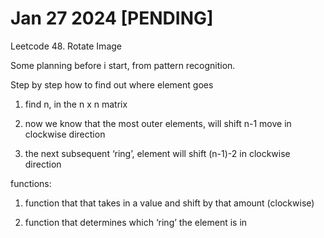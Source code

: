 # Jan 27 2024 [PENDING]

Leetcode 48. Rotate Image

Some planning before i start, from pattern recognition. 

Step by step how to find out where element goes

1) find n, in the n x n matrix

2) now we know that the most outer elements, will shift n-1 move in clockwise direction

3) the next subsequent ‘ring’, element will shift (n-1)-2 in clockwise direction

functions:

1) function that that takes in a value and shift by that amount (clockwise)

2) function that determines which ‘ring’ the element is in